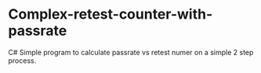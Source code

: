 # Complex-retest-counter-with-passrate
C# 
Simple program to calculate passrate vs retest numer on a simple 2 step process.
